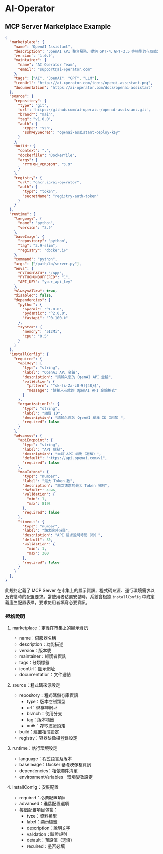 # AI-Operator

## MCP Server Marketplace Example

```json
{
  "marketplace": {
    "name": "OpenAI Assistant",
    "description": "OpenAI API 整合服務，提供 GPT-4、GPT-3.5 等模型的存取能力",
    "version": "1.0.0",
    "maintainer": {
      "name": "AI Operator Team",
      "email": "support@ai-operator.com"
    },
    "tags": ["AI", "OpenAI", "GPT", "LLM"],
    "iconUrl": "https://ai-operator.com/icons/openai-assistant.png",
    "documentation": "https://ai-operator.com/docs/openai-assistant"
  },
  "source": {
    "repository": {
      "type": "git",
      "url": "https://github.com/ai-operator/openai-assistant.git",
      "branch": "main",
      "tag": "v1.0.0",
      "auth": {
        "type": "ssh",
        "sshKeySecret": "openai-assistant-deploy-key"
      }
    },
    "build": {
      "context": ".",
      "dockerfile": "Dockerfile",
      "args": {
        "PYTHON_VERSION": "3.9"
      }
    },
    "registry": {
      "url": "ghcr.io/ai-operator",
      "auth": {
        "type": "token",
        "secretName": "registry-auth-token"
      }
    }
  },
  "runtime": {
    "language": {
      "name": "python",
      "version": "3.9"
    },
    "baseImage": {
      "repository": "python",
      "tag": "3.9-slim",
      "registry": "docker.io"
    },
    "command": "python",
    "args": ["/path/to/server.py"],
    "envs": {
      "PYTHONPATH": "/app",
      "PYTHONUNBUFFERED": "1",
      "API_KEY": "your_api_key"
    },
    "alwaysAllow": true,
    "disabled": false,
    "dependencies": {
      "python": {
        "openai": "^1.0.0",
        "pydantic": "^2.0.0",
        "fastapi": "^0.100.0"
      },
      "system": {
        "memory": "512Mi",
        "cpu": "0.5"
      }
    }
  },
  "installConfig": {
    "required": {
      "apiKey": {
        "type": "string",
        "label": "OpenAI API 金鑰",
        "description": "請輸入您的 OpenAI API 金鑰",
        "validation": {
          "pattern": "^sk-[A-Za-z0-9]{48}$",
          "message": "請輸入有效的 OpenAI API 金鑰格式"
        }
      },
      "organizationId": {
        "type": "string",
        "label": "組織 ID",
        "description": "請輸入您的 OpenAI 組織 ID（選填）",
        "required": false
      }
    },
    "advanced": {
      "apiEndpoint": {
        "type": "string",
        "label": "API 端點",
        "description": "自訂 API 端點（選填）",
        "default": "https://api.openai.com/v1",
        "required": false
      },
      "maxTokens": {
        "type": "number",
        "label": "最大 Token 數",
        "description": "單次請求的最大 Token 限制",
        "default": 4096,
        "validation": {
          "min": 1,
          "max": 8192
        },
        "required": false
      },
      "timeout": {
        "type": "number",
        "label": "請求逾時時間",
        "description": "API 請求逾時時間（秒）",
        "default": 30,
        "validation": {
          "min": 1,
          "max": 300
        },
        "required": false
      }
    }
  },
}
```

此規格定義了 MCP Server 在市集上的顯示資訊、程式碼來源、運行環境需求以及安裝時的配置要求。當使用者點選安裝時，系統會根據 `installConfig` 中的定義產生配置表單，要求使用者填寫必要資訊。

### 規格說明

1. marketplace：定義在市集上的顯示資訊
   - name：伺服器名稱
   - description：功能描述
   - version：版本號
   - maintainer：維護者資訊
   - tags：分類標籤
   - iconUrl：圖示網址
   - documentation：文件連結

2. source：程式碼來源設定
   - repository：程式碼儲存庫資訊
     - type：版本控制類型
     - url：儲存庫網址
     - branch：使用分支
     - tag：版本標籤
     - auth：存取認證設定
   - build：建置相關設定
   - registry：容器映像檔登錄設定

3. runtime：執行環境設定
   - language：程式語言及版本
   - baseImage：Docker 基礎映像檔資訊
   - dependencies：相依套件清單
   - environmentVariables：環境變數設定

4. installConfig：安裝配置
   - required：必要配置項目
   - advanced：進階配置選項
   - 每個配置項目包含：
     - type：資料類型
     - label：顯示標籤
     - description：說明文字
     - validation：驗證規則
     - default：預設值（選填）
     - required：是否必填
